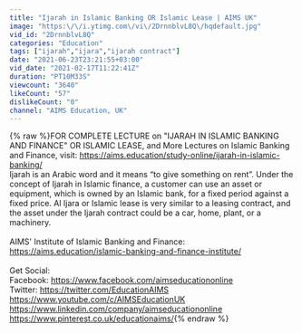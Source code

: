 ```yaml
---
title: "Ijarah in Islamic Banking OR Islamic Lease | AIMS UK"
image: "https:\/\/i.ytimg.com\/vi\/2DrnnblvL8Q\/hqdefault.jpg"
vid_id: "2DrnnblvL8Q"
categories: "Education"
tags: ["ijarah","ijara","ijarah contract"]
date: "2021-06-23T23:21:55+03:00"
vid_date: "2021-02-17T11:22:41Z"
duration: "PT10M33S"
viewcount: "3640"
likeCount: "57"
dislikeCount: "0"
channel: "AIMS Education, UK"
---
```

{% raw %}FOR COMPLETE LECTURE on &quot;IJARAH IN ISLAMIC BANKING AND FINANCE&quot; OR ISLAMIC LEASE, and More Lectures on Islamic Banking and Finance, visit: <a rel="nofollow" target="blank" href="https://aims.education/study-online/ijarah-in-islamic-banking/">https://aims.education/study-online/ijarah-in-islamic-banking/</a><br />Ijarah is an Arabic word and it means “to give something on rent”. Under the concept of Ijarah in Islamic finance, a customer can use an asset or equipment, which is owned by an Islamic bank, for a fixed period against a fixed price. Al Ijara or Islamic lease is very similar to a leasing contract, and the asset under the Ijarah contract could be a car, home, plant, or a machinery. <br /><br />AIMS' Institute of Islamic Banking and Finance:<br /><a rel="nofollow" target="blank" href="https://aims.education/islamic-banking-and-finance-institute/">https://aims.education/islamic-banking-and-finance-institute/</a><br /><br />Get Social:<br />Facebook: <a rel="nofollow" target="blank" href="https://www.facebook.com/aimseducationonline">https://www.facebook.com/aimseducationonline</a><br />Twitter: <a rel="nofollow" target="blank" href="https://twitter.com/EducationAIMS">https://twitter.com/EducationAIMS</a><br /><a rel="nofollow" target="blank" href="https://www.youtube.com/c/AIMSEducationUK">https://www.youtube.com/c/AIMSEducationUK</a><br /><a rel="nofollow" target="blank" href="https://www.linkedin.com/company/aimseducationonline">https://www.linkedin.com/company/aimseducationonline</a><br /><a rel="nofollow" target="blank" href="https://www.pinterest.co.uk/educationaims/">https://www.pinterest.co.uk/educationaims/</a>{% endraw %}
